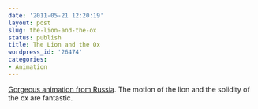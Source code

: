 ```yaml
---
date: '2011-05-21 12:20:19'
layout: post
slug: the-lion-and-the-ox
status: publish
title: The Lion and the Ox
wordpress_id: '26474'
categories:
- Animation
---
```


[Gorgeous animation from Russia](http://www.youtube.com/watch?feature=player_embedded&v=XCiEqwmjV7w). The motion of the lion and the solidity of the ox are fantastic.
